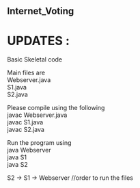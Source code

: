 ## Internet_Voting

# UPDATES : 
  Basic Skeletal code 
  
  Main files are <br />
    Webserver.java <br />
    S1.java <br />
    S2.java
    
  Please compile using the following <br />
    javac Webserver.java <br />
    javac S1.java <br />
    javac S2.java <br />
    
  Run the program using <br />
    java Webserver <br />
    java S1 <br />
    java S2


S2 -> S1 -> Webserver //order to run the files
